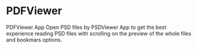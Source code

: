 # PDFViewer
PDFViewer App
Open PSD files by PSDViewer App to get the best experience reading PSD files with scrolling on the preview of the whole files and bookmars options.

